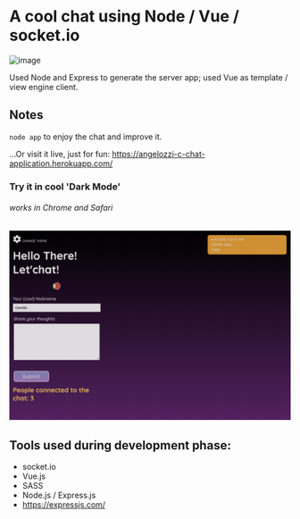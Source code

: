 # A cool chat using Node / Vue / socket.io

![image](public/images/readme.png)

Used Node and Express to generate the server app; used Vue as template / view
engine client.

## Notes

`node app` to enjoy the chat and improve it.

...Or visit it live, just for fun: https://angelozzi-c-chat-application.herokuapp.com/

### Try it in cool 'Dark Mode'
###### works in Chrome and Safari
![image](public/images/dark.png)

## Tools used during development phase:

- socket.io
- Vue.js
- SASS
- Node.js / Express.js
- https://expressjs.com/
